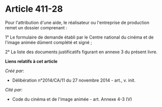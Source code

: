 # Article 411-28

Pour l'attribution d'une aide, le réalisateur ou l'entreprise de production remet un dossier comprenant : 

1° Le formulaire de demande établi par le Centre national du cinéma et de l'image animée dûment complété et signé ; 

2° La liste des documents justificatifs figurant en annexe 3 du présent livre.

**Liens relatifs à cet article**

_Créé par_:

  - Délibération n°2014/CA/11 du 27 novembre 2014 - art., v. init.

_Cité par_:

  - Code du cinéma et de l'image animée - art. Annexe 4-3 (V)
